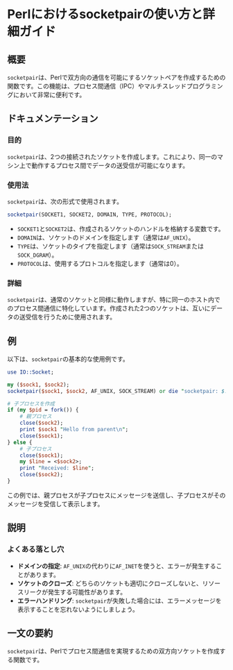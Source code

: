<!--
Meta Description: # Perlにおけるsocketpairの使い方と詳細ガイド ## 概要 `socketpair`は、Perlで双方向の通信を可能にするソケットペアを作成するための関数です。この機能は、プロセス間通信（IPC）やマルチスレッドプログラミングにおいて非常に便利です。 ## ドキュメンテーション ###...
Meta Keywords: socketpair, sock1, sock2, close, af_unix
-->

# Perlにおけるsocketpairの使い方と詳細ガイド

## 概要
`socketpair`は、Perlで双方向の通信を可能にするソケットペアを作成するための関数です。この機能は、プロセス間通信（IPC）やマルチスレッドプログラミングにおいて非常に便利です。

## ドキュメンテーション
### 目的
`socketpair`は、2つの接続されたソケットを作成します。これにより、同一のマシン上で動作するプロセス間でデータの送受信が可能になります。

### 使用法
`socketpair`は、次の形式で使用されます。

```perl
socketpair(SOCKET1, SOCKET2, DOMAIN, TYPE, PROTOCOL);
```

- `SOCKET1`と`SOCKET2`は、作成されるソケットのハンドルを格納する変数です。
- `DOMAIN`は、ソケットのドメインを指定します（通常は`AF_UNIX`）。
- `TYPE`は、ソケットのタイプを指定します（通常は`SOCK_STREAM`または`SOCK_DGRAM`）。
- `PROTOCOL`は、使用するプロトコルを指定します（通常は0）。

### 詳細
`socketpair`は、通常のソケットと同様に動作しますが、特に同一のホスト内でのプロセス間通信に特化しています。作成された2つのソケットは、互いにデータの送受信を行うために使用されます。

## 例
以下は、`socketpair`の基本的な使用例です。

```perl
use IO::Socket;

my ($sock1, $sock2);
socketpair($sock1, $sock2, AF_UNIX, SOCK_STREAM) or die "socketpair: $!";

# 子プロセスを作成
if (my $pid = fork()) {
    # 親プロセス
    close($sock2);
    print $sock1 "Hello from parent\n";
    close($sock1);
} else {
    # 子プロセス
    close($sock1);
    my $line = <$sock2>;
    print "Received: $line";
    close($sock2);
}
```

この例では、親プロセスが子プロセスにメッセージを送信し、子プロセスがそのメッセージを受信して表示します。

## 説明
### よくある落とし穴
- **ドメインの指定**: `AF_UNIX`の代わりに`AF_INET`を使うと、エラーが発生することがあります。
- **ソケットのクローズ**: どちらのソケットも適切にクローズしないと、リソースリークが発生する可能性があります。
- **エラーハンドリング**: `socketpair`が失敗した場合には、エラーメッセージを表示することを忘れないようにしましょう。

## 一文の要約
`socketpair`は、Perlでプロセス間通信を実現するための双方向ソケットを作成する関数です。